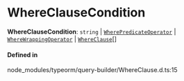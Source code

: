 # WhereClauseCondition

 **WhereClauseCondition**: `string` \| [`WherePredicateOperator`](../interfaces/WherePredicateOperator.md) \| [`WhereWrappingOperator`](../interfaces/WhereWrappingOperator.md) \| [`WhereClause`](../interfaces/WhereClause.md)[]

#### Defined in

node_modules/typeorm/query-builder/WhereClause.d.ts:15
